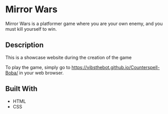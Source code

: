 # Mirror Wars

Mirror Wars is a platformer game where you are your own enemy, and you must kill yourself to win.

## Description

This is a showcase website during the creation of the game

To play the game, simply go to https://vibsthebot.github.io/Counterspell-Boba/ in your web browser.

## Built With

- HTML
- CSS
